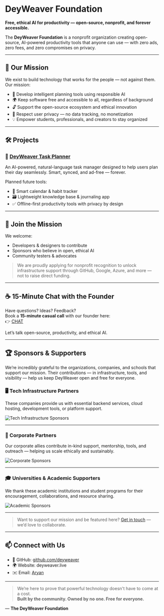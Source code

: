 # DeyWeaver Foundation

**Free, ethical AI for productivity — open-source, nonprofit, and forever accessible.**

The **DeyWeaver Foundation** is a nonprofit organization creating open-source, AI-powered productivity tools that anyone can use — with zero ads, zero fees, and zero compromises on privacy.

---

## 🚀 Our Mission

We exist to build technology that works for the people — not against them. Our mission:

- 🧠 Develop intelligent planning tools using responsible AI  
- 🌍 Keep software free and accessible to all, regardless of background  
- 🔓 Support the open-source ecosystem and ethical innovation  
- 🔐 Respect user privacy — no data tracking, no monetization  
- 💡 Empower students, professionals, and creators to stay organized  

---

## 🛠️ Projects

### 🔷 [DeyWeaver Task Planner](https://github.com/deyweaver/deyweaver)  
An AI-powered, natural-language task manager designed to help users plan their day seamlessly. Smart, synced, and ad-free — forever.

Planned future tools:
- 📅 Smart calendar & habit tracker  
- 🗃️ Lightweight knowledge base & journaling app  
- ✅ Offline-first productivity tools with privacy by design  

---

## 🤝 Join the Mission

We welcome:
- Developers & designers to contribute  
- Sponsors who believe in open, ethical AI  
- Community testers & advocates  

> We are proudly applying for nonprofit recognition to unlock infrastructure support through GitHub, Google, Azure, and more — not to raise direct funding.

---

## ☕ 15-Minute Chat with the Founder

Have questions? Ideas? Feedback?  
Book a **15-minute casual call** with our founder here:  
👉 [CHAT](https://calendly.com/aryanbrite/30min)

Let’s talk open-source, productivity, and ethical AI.

---

## 🏆 Sponsors & Supporters

We’re incredibly grateful to the organizations, companies, and schools that support our mission. Their contributions — in infrastructure, tools, and visibility — help us keep DeyWeaver open and free for everyone.

### 🖥️ Tech Infrastructure Partners
These companies provide us with essential backend services, cloud hosting, development tools, or platform support.

![Tech Infrastructure Sponsors](https://ibb.co/zTB0YsL1)

---

### 🤝 Corporate Partners
Our corporate allies contribute in-kind support, mentorship, tools, and outreach — helping us scale ethically and sustainably.

![Corporate Sponsors](https://ibb.co/LzcDtP6H)

---

### 🎓 Universities & Academic Supporters
We thank these academic institutions and student programs for their encouragement, collaborations, and resource sharing.

![Academic Sponsors]([https://yourdomain.com/images/academic-sponsors.png](https://ibb.co/1Jm5FJjz))

---

> Want to support our mission and be featured here? [Get in touch](mailto:aryanbrite@gmail.com) — we’d love to collaborate.


---

## 📫 Connect with Us

- 🔗 GitHub: [github.com/deyweaver](https://github.com/deyweaver)  
- 🌍 Website: deyweaver.live
- ✉️ Email: [Aryan](aryanbrite@gmail.com)

---

> We’re here to prove that powerful technology doesn't have to come at a cost.  
> **Built by the community. Owned by no one. Free for everyone.**

— **The DeyWeaver Foundation**
